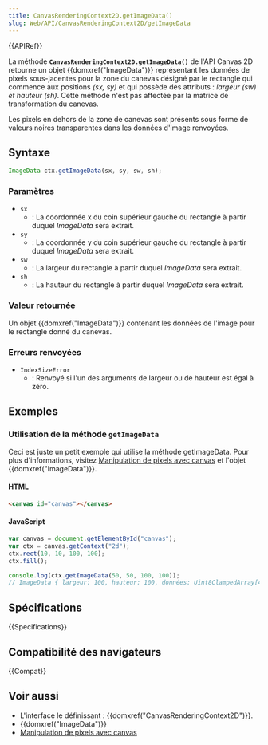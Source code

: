 ```yaml
---
title: CanvasRenderingContext2D.getImageData()
slug: Web/API/CanvasRenderingContext2D/getImageData
---
```


{{APIRef}}

La méthode **`CanvasRenderingContext2D.getImageData()`** de l'API Canvas 2D retourne un objet {{domxref("ImageData")}} représentant les données de pixels sous-jacentes pour la zone du canevas désigné par le rectangle qui commence aux positions _(sx, sy)_ et qui possède des attributs : _largeur (sw) et hauteur (sh)_. Cette méthode n'est pas affectée par la matrice de transformation du canevas.

Les pixels en dehors de la zone de canevas sont présents sous forme de valeurs noires transparentes dans les données d'image renvoyées.

## Syntaxe

```js
ImageData ctx.getImageData(sx, sy, sw, sh);
```

### Paramètres

- `sx`
  - : La coordonnée x du coin supérieur gauche du rectangle à partir duquel _ImageData_ sera extrait.
- `sy`
  - : La coordonnée y du coin supérieur gauche du rectangle à partir duquel _ImageData_ sera extrait.
- `sw`
  - : La largeur du rectangle à partir duquel _ImageData_ sera extrait.
- `sh`
  - : La hauteur du rectangle à partir duquel _ImageData_ sera extrait.

### Valeur retournée

Un objet {{domxref("ImageData")}} contenant les données de l'image pour le rectangle donné du canevas.

### Erreurs renvoyées

- `IndexSizeError`
  - : Renvoyé si l'un des arguments de largeur ou de hauteur est égal à zéro.

## Exemples

### Utilisation de la méthode `getImageData`

Ceci est juste un petit exemple qui utilise la méthode getImageData. Pour plus d'informations, visitez [Manipulation de pixels avec canvas](/fr/docs/Web/API/Canvas_API/Tutorial/Pixel_manipulation_with_canvas) et l'objet {{domxref("ImageData")}}.

#### HTML

```html
<canvas id="canvas"></canvas>
```

#### JavaScript

```js
var canvas = document.getElementById("canvas");
var ctx = canvas.getContext("2d");
ctx.rect(10, 10, 100, 100);
ctx.fill();

console.log(ctx.getImageData(50, 50, 100, 100));
// ImageData { largeur: 100, hauteur: 100, données: Uint8ClampedArray[40000] }
```

## Spécifications

{{Specifications}}

## Compatibilité des navigateurs

{{Compat}}

## Voir aussi

- L'interface le définissant : {{domxref("CanvasRenderingContext2D")}}.
- {{domxref("ImageData")}}
- [Manipulation de pixels avec canvas](/fr/docs/Web/API/Canvas_API/Tutorial/Pixel_manipulation_with_canvas)
